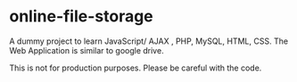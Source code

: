 # online-file-storage
A dummy project to learn JavaScript/ AJAX , PHP, MySQL, HTML, CSS. The Web Application is similar to google drive.

This is not for production purposes. Please be careful with the code. 

